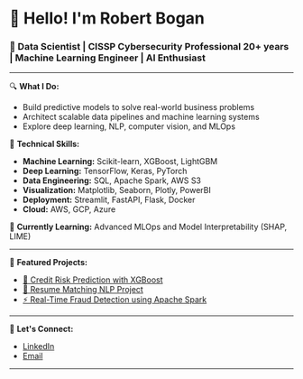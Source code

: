 # 👋 Hello! I'm Robert Bogan

### 🚀 Data Scientist | CISSP Cybersecurity Professional 20+ years | Machine Learning Engineer | AI Enthusiast

---

🔍 **What I Do:**
- Build predictive models to solve real-world business problems
- Architect scalable data pipelines and machine learning systems
- Explore deep learning, NLP, computer vision, and MLOps

🔧 **Technical Skills:**
- **Machine Learning:** Scikit-learn, XGBoost, LightGBM
- **Deep Learning:** TensorFlow, Keras, PyTorch
- **Data Engineering:** SQL, Apache Spark, AWS S3
- **Visualization:** Matplotlib, Seaborn, Plotly, PowerBI
- **Deployment:** Streamlit, FastAPI, Flask, Docker
- **Cloud:** AWS, GCP, Azure

🌱 **Currently Learning:** Advanced MLOps and Model Interpretability (SHAP, LIME)

---

📂 **Featured Projects:**
- [🏦 Credit Risk Prediction with XGBoost](https://github.com/sdballpark/credit-risk-prediction)
- [📝 Resume Matching NLP Project](https://github.com/sdballpark/resume-matching-nlp)
- [⚡ Real-Time Fraud Detection using Apache Spark](https://github.com/sdballpark/fraud-detection-spark)


---

🤝 **Let's Connect:**
- [LinkedIn](www.linkedin.com/in/robert-l-bogan-jr)
- [Email](robert.bogan3@gmail.com)

---
